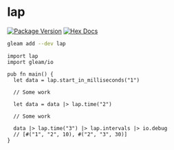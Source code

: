 # lap

[![Package Version](https://img.shields.io/hexpm/v/lap)](https://hex.pm/packages/lap)
[![Hex Docs](https://img.shields.io/badge/hex-docs-ffaff3)](https://hexdocs.pm/lap/)

```sh
gleam add --dev lap
```
```gleam
import lap
import gleam/io

pub fn main() {
  let data = lap.start_in_milliseconds("1")

  // Some work

  let data = data |> lap.time("2")

  // Some work

  data |> lap.time("3") |> lap.intervals |> io.debug
  // [#("1", "2", 10), #("2", "3", 30)]
}
```
